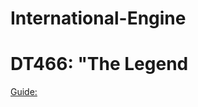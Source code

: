 # International-Engine
# DT466: "The Legend
[Guide:](https://dieseliq.com/international-navistar-dt466-7-6l-diesel-engine/)
